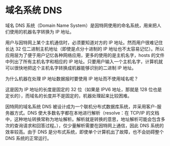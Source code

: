 # 域名系统 DNS

域名 DNS 系统（Domain Name System）是因特网使用的命名系统，用来把人们使用的机器名字转换为 IP 地址。

用户与因特网上某个主机通信时，必须要知道对方的 IP 地址。然而用户很难记住长达 32 位二进制主机地址（即使是点分十进制的 IP 地址也不太容易记忆）。所以应用层为了便于用户记忆各种网络应用，更多的使用的是主机名字，hosts 的文件中列出了所有主机名字和相应的 IP 地址。只要用户输入一个主机名字，计算机就可以很快地把这个主机名字转换成机器能够识别的二进制 IP 地址。

为什么机器在处理 IP 地址数据报时要使用 IP 地址而不使用域名呢？

这是因为 IP 地址的长度是固定的 32 位（如果是 IPV6 地址，那就是 128 位也是定长的），而域名的长度并不是固定的，机器处理起来比较困难。

因特网的域名系统 DNS 被设计成为一个联机分布式数据库系统，并采用客户-服务器方式。DNS 使大多数名字都在本地进行解析（resolve：在 TCP/IP 的文档中，这种地址转换常称为地址解析。解析就是转换的意思，地址解析可能会包含多次的查询请求和回答过程。），仅少量解析需要在因特网上通信，因此 DNS 系统的效率较高。由于 DNS 是分布式系统，即使单个计算机出了故障，也不会妨碍整个 DNS 系统的正常运行。

